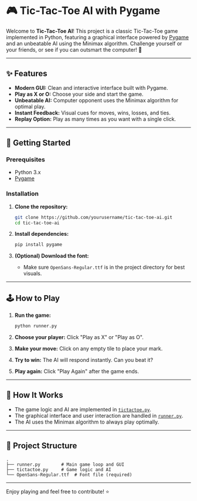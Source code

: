 # 🎮 Tic-Tac-Toe AI with Pygame

Welcome to **Tic-Tac-Toe AI**! This project is a classic Tic-Tac-Toe game implemented in Python, featuring a graphical interface powered by [Pygame](https://www.pygame.org/) and an unbeatable AI using the Minimax algorithm. Challenge yourself or your friends, or see if you can outsmart the computer! 🤖

---

## ✨ Features

- **Modern GUI:** Clean and interactive interface built with Pygame.
- **Play as X or O:** Choose your side and start the game.
- **Unbeatable AI:** Computer opponent uses the Minimax algorithm for optimal play.
- **Instant Feedback:** Visual cues for moves, wins, losses, and ties.
- **Replay Option:** Play as many times as you want with a single click.

---

## 🚀 Getting Started

### Prerequisites

- Python 3.x
- [Pygame](https://www.pygame.org/wiki/GettingStarted)

### Installation

1. **Clone the repository:**
   ```sh
   git clone https://github.com/yourusername/tic-tac-toe-ai.git
   cd tic-tac-toe-ai
   ```

2. **Install dependencies:**
   ```sh
   pip install pygame
   ```

3. **(Optional) Download the font:**
   - Make sure `OpenSans-Regular.ttf` is in the project directory for best visuals.

---

## 🕹️ How to Play

1. **Run the game:**
   ```sh
   python runner.py
   ```

2. **Choose your player:** Click "Play as X" or "Play as O".
3. **Make your move:** Click on any empty tile to place your mark.
4. **Try to win:** The AI will respond instantly. Can you beat it?
5. **Play again:** Click "Play Again" after the game ends.

---

## 🧠 How It Works

- The game logic and AI are implemented in [`tictactoe.py`](tictactoe.py).
- The graphical interface and user interaction are handled in [`runner.py`](runner.py).
- The AI uses the Minimax algorithm to always play optimally.

---

## 📁 Project Structure

```
.
├── runner.py        # Main game loop and GUI
├── tictactoe.py     # Game logic and AI
└── OpenSans-Regular.ttf  # Font file (required)
```

---

Enjoy playing and feel free to contribute! ⭐
